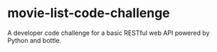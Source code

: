 # movie-list-code-challenge
A developer code challenge for a basic RESTful web API powered by Python and bottle.
